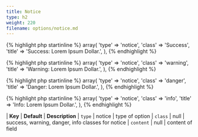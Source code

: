 ```yaml
---
title: Notice
type: h2
weight: 220
filename: options/notice.md
---
```


{% highlight php startinline %}
array(
  'type'  => 'notice',
  'class' => 'Success',
  'title' => 'Success: Lorem Ipsum Dollar.',
),
{% endhighlight %}

{% highlight php startinline %}
array(
  'type'  => 'notice',
  'class' => 'warning',
  'title' => 'Warning: Lorem Ipsum Dollar.',
),
{% endhighlight %}

{% highlight php startinline %}
array(
  'type'  => 'notice',
  'class' => 'danger',
  'title' => 'Danger: Lorem Ipsum Dollar.',
),
{% endhighlight %}

{% highlight php startinline %}
array(
  'type'  => 'notice',
  'class' => 'info',
  'title' => 'Info: Lorem Ipsum Dollar.',
),
{% endhighlight %}


| **Key**    | **Default** | **Description**
| `type`     | notice      | type of option
| `class`    | null        | success, warning, danger, info classes for notice
| `content`  | null        | content of field